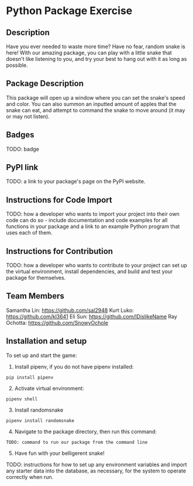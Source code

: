 # Python Package Exercise
## Description
Have you ever needed to waste more time? Have no fear, random snake is here! With our amazing package, you can play with a little snake that doesn't like listening to you, and try your best to hang out with it as long as possible.

## Package Description

This package will open up a window where you can set the snake's speed and color. You can also summon an inputted amount of apples that the snake can eat, and attempt to command the snake to move around (it may or may not listen). 

## Badges
TODO: badge

## PyPI link
TODO: a link to your package's page on the PyPI website.

## Instructions for Code Import
TODO: how a developer who wants to import your project into their own code can do so - include documentation and code examples for all functions in your package and a link to an example Python program that uses each of them.

## Instructions for Contribution
TODO: how a developer who wants to contribute to your project can set up the virtual environment, install dependencies, and build and test your package for themselves.

## Team Members
Samantha Lin: https://github.com/sal2948
Kurt Luko: https://github.com/kl3641
Eli Sun: https://github.com/IDislikeName
Ray Ochotta: https://github.com/SnowyOchole

## Installation and setup

To set up and start the game:
1. Install pipenv, if you do not have pipenv installed:
```
pip install pipenv
```
2. Activate virtual environment:
```
pipenv shell
```
3. Install randomsnake
```
pipenv install randomsnake
```

4. Navigate to the package directory, then run this command:
```
TODO: command to run our package from the command line
```
5. Have fun with your belligerent snake!

TODO: instructions for how to set up any environment variables and import any starter data into the database, as necessary, for the system to operate correctly when run.
